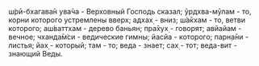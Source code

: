 ш́рӣ-бхагава̄н ува̄ча - Верховный Господь сказал; ӯрдхва-мӯлам - то, корни которого устремлены вверх; адхах̣ - вниз; ш́а̄кхам - то, ветви которого; аш́ваттхам - дерево баньян; пра̄хух̣ - говорят; авйайам - вечное; чханда̄м̇си - ведические гимны; йасйа - которого; парн̣а̄ни - листья; йах̣ - который; там - то; веда - знает; сах̣ - тот; веда-вит - знающий Веды.